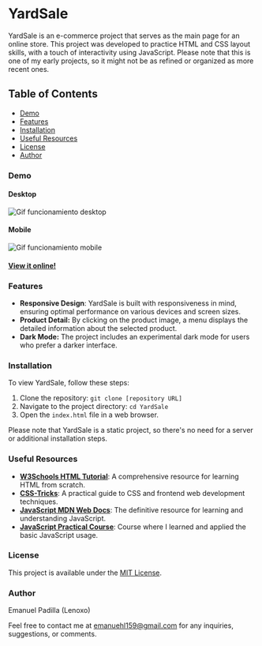 # YardSale

YardSale is an e-commerce project that serves as the main page for an online store. This project was developed to practice HTML and CSS layout skills, with a touch of interactivity using JavaScript. Please note that this is one of my early projects, so it might not be as refined or organized as more recent ones.

## Table of Contents
- [Demo](#demo)
- [Features](#features)
- [Installation](#installation)
- [Useful Resources](#useful-resources)
- [License](#license)
- [Author](#author)

### Demo

#### Desktop
![Gif funcionamiento desktop](https://media.giphy.com/media/FDyUuXYiW2boG8W7bn/giphy.gif)
#### Mobile
![Gif funcionamiento mobile](https://media.giphy.com/media/3MYvaRj6LHYMOfoK0n/giphy.gif)

#### [View it online!](https://lenoxo.github.io/YardSale/)

### Features

- **Responsive Design**: YardSale is built with responsiveness in mind, ensuring optimal performance on various devices and screen sizes.
- **Product Detail:** By clicking on the product image, a menu displays the detailed information about the selected product.
- **Dark Mode:** The project includes an experimental dark mode for users who prefer a darker interface.

### Installation

To view YardSale, follow these steps:

1. Clone the repository: `git clone [repository URL]`
2. Navigate to the project directory: `cd YardSale`
3. Open the `index.html` file in a web browser.

Please note that YardSale is a static project, so there's no need for a server or additional installation steps.

### Useful Resources

- **[W3Schools HTML Tutorial](https://www.w3schools.com/html/)**: A comprehensive resource for learning HTML from scratch.
- **[CSS-Tricks](https://css-tricks.com/)**: A practical guide to CSS and frontend web development techniques.
- **[JavaScript MDN Web Docs](https://developer.mozilla.org/en-US/docs/Web/JavaScript)**: The definitive resource for learning and understanding JavaScript.
- **[JavaScript Practical Course]()**: Course where I learned and applied the basic JavaScript usage.

### License

This project is available under the [MIT License](LICENSE).

### Author

Emanuel Padilla (Lenoxo)

Feel free to contact me at [emanuehl159@gmail.com](mailto:emanuehl159@gmail.com) for any inquiries, suggestions, or comments.
